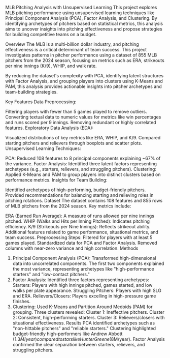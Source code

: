 MLB Pitching Analysis with Unsupervised Learning
This project explores MLB pitching performance using unsupervised learning techniques like Principal Component Analysis (PCA), Factor Analysis, and Clustering. By identifying archetypes of pitchers based on statistical metrics, this analysis aims to uncover insights into pitching effectiveness and propose strategies for building competitive teams on a budget.

Overview
The MLB is a multi-billion dollar industry, and pitching effectiveness is a critical determinant of team success. This project investigates patterns in pitcher performance using a dataset of 855 MLB pitchers from the 2024 season, focusing on metrics such as ERA, strikeouts per nine innings (K/9), WHIP, and walk rate.

By reducing the dataset's complexity with PCA, identifying latent structures with Factor Analysis, and grouping players into clusters using K-Means and PAM, this analysis provides actionable insights into pitcher archetypes and team-building strategies.

Key Features
Data Preprocessing:

Filtering players with fewer than 5 games played to remove outliers.
Converting textual data to numeric values for metrics like win percentages and runs scored per 9 innings.
Removing redundant or highly correlated features.
Exploratory Data Analysis (EDA):

Visualized distributions of key metrics like ERA, WHIP, and K/9.
Compared starting pitchers and relievers through boxplots and scatter plots.
Unsupervised Learning Techniques:

PCA: Reduced 108 features to 8 principal components explaining ~67% of the variance.
Factor Analysis: Identified three latent factors representing archetypes (e.g., starters, relievers, and struggling pitchers).
Clustering: Applied K-Means and PAM to group players into distinct clusters based on performance metrics.
Insights for Team Building:

Identified archetypes of high-performing, budget-friendly pitchers.
Provided recommendations for balancing starting and relieving roles in pitching rotations.
Dataset
The dataset contains 108 features and 855 rows of MLB pitchers from the 2024 season. Key metrics include:

ERA (Earned Run Average): A measure of runs allowed per nine innings pitched.
WHIP (Walks and Hits per Inning Pitched): Indicates pitching efficiency.
K/9 (Strikeouts per Nine Innings): Reflects strikeout ability.
Additional features related to game performance, situational metrics, and team success.
Preprocessing Steps:
Filtered for players with at least 5 games played.
Standardized data for PCA and Factor Analysis.
Removed columns with near-zero variance and high correlation.
Methods
1. Principal Component Analysis (PCA):
Transformed high-dimensional data into uncorrelated components.
The first two components explained the most variance, representing archetypes like "high-performance starters" and "low-contact pitchers."
2. Factor Analysis:
Identified three factors representing archetypes:
Starters: Players with high innings pitched, games started, and low walks per plate appearance.
Struggling Pitchers: Players with high SLG and ERA.
Relievers/Closers: Players excelling in high-pressure game finishes.
3. Clustering:
Used K-Means and Partition Around Medoids (PAM) for grouping.
Three clusters revealed:
Cluster 1: Ineffective pitchers.
Cluster 2: Consistent, high-performing starters.
Cluster 3: Relievers/closers with situational effectiveness.
Results
PCA identified archetypes such as "non-hittable pitchers" and "reliable starters."
Clustering highlighted budget-friendly high-performers like Andrew Abbott ($1.3M/year) compared to stars like Hunter Greene ($8M/year).
Factor Analysis confirmed the clear separation between starters, relievers, and struggling pitchers.
